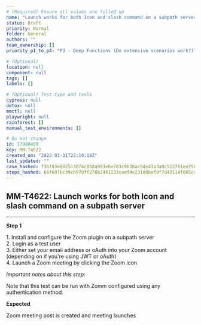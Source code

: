 ```yaml
---
# (Required) Ensure all values are filled up
name: "Launch works for both Icon and slash command on a subpath server"
status: Draft
priority: Normal
folder: General
authors: ""
team_ownership: []
priority_p1_to_p4: "P3 - Deep Functions (Do extensive scenarios work?)"

# (Optional)
location: null
component: null
tags: []
labels: []

# (Optional) Test type and tools
cypress: null
detox: null
mmctl: null
playwright: null
rainforest: []
manual_test_environments: []

# Do not change
id: 17980409
key: MM-T4622
created_on: "2022-01-31T22:10:18Z"
last_updated: ""
case_hashed: f3bf83e882513074c858a993e6e703c9b28ac94e43a3a0c512761ee75624293aace1fc2cdf12bc199ea12e52e77a786e
steps_hashed: 66f697bc39cb970ff278b2491233caef4e231d8bef9f7d43114f085cdd7844a0b170b702c8369609d172def0aab878f7
---
```


<!-- (Auto-generated) Based on frontmatter's "key" and "name" -->

## MM-T4622: Launch works for both Icon and slash command on a subpath server

---

**Step 1**

1\. Install and configure the Zoom plugin on a subpath server\
2\. Login as a test user\
3\. Either set your email address or oAuth into your Zoom account (depending on if you're using JWT or oAuth)\
4\. Launch a Zoom meeting by clicking the Zoom icon

_Important notes about this step:_

Note that this test can be run with Zomm configured using any authentication method.

**Expected**

Zoom meeting post is created and meeting launches
